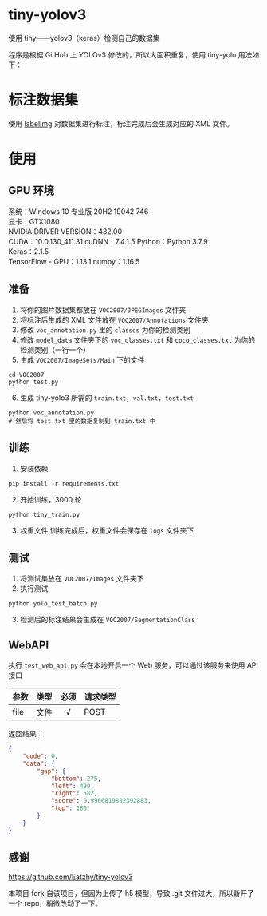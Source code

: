 # tiny-yolov3
使用 tiny——yolov3（keras）检测自己的数据集

程序是根据 GitHub 上 YOLOv3 修改的，所以大面积重复，使用 tiny-yolo 用法如下：

# 标注数据集
使用 [labelImg](https://github.com/tzutalin/labelImg) 对数据集进行标注，标注完成后会生成对应的 XML 文件。

# 使用

## GPU 环境
系统：Windows 10 专业版 20H2 19042.746  
显卡：GTX1080  
NVIDIA DRIVER VERSION：432.00  
CUDA：10.0.130_411.31
cuDNN：7.4.1.5
Python：Python 3.7.9  
Keras：2.1.5  
TensorFlow - GPU：1.13.1
numpy：1.16.5

## 准备
1. 将你的图片数据集都放在 `VOC2007/JPEGImages` 文件夹
2. 将标注后生成的 XML 文件放在 `VOC2007/Annotations` 文件夹
3. 修改 `voc_annotation.py` 里的 `classes` 为你的检测类别
4. 修改 `model_data` 文件夹下的 `voc_classes.txt` 和 `coco_classes.txt` 为你的检测类别（一行一个）
5. 生成 `VOC2007/ImageSets/Main` 下的文件
```shell
cd VOC2007
python test.py
```
6. 生成 tiny-yolo3 所需的 `train.txt`，`val.txt`，`test.txt`
```shell
python voc_annotation.py
# 然后将 test.txt 里的数据复制到 train.txt 中
```

## 训练
1. 安装依赖
```shell
pip install -r requirements.txt
```
2. 开始训练，3000 轮
```shell
python tiny_train.py
```
3. 权重文件
训练完成后，权重文件会保存在 `logs` 文件夹下

## 测试
1. 将测试集放在 `VOC2007/Images` 文件夹下
2. 执行测试
```shell
python yolo_test_batch.py
```
3. 检测后的标注结果会生成在 `VOC2007/SegmentationClass`


## WebAPI
执行 `test_web_api.py` 会在本地开启一个 Web 服务，可以通过该服务来使用 API 接口  

|  参数   | 类型  | 必须 | 请求类型 |
|  ----  | ----  | :----: | ---- |
| file  | 文件 | √ | POST |


返回结果：
```json
{
    "code": 0,
    "data": {
        "gap": {
            "bottom": 275,
            "left": 499,
            "right": 582,
            "score": 0.9966819882392883,
            "top": 180
        }
    }
}
```

## 感谢
https://github.com/Eatzhy/tiny-yolov3

本项目 fork 自该项目，但因为上传了 h5 模型，导致 .git 文件过大，所以新开了一个 repo，稍微改动了一下。